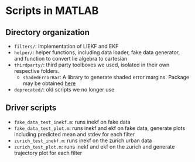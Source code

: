 # Scripts in MATLAB

## Directory organization

- `filters/`: implementation of LIEKF and EKF
- `helper/`: helper functions, including data loader, fake data generator, and
  function to convert lie algebra to cartesian
- `thirdparty/`: third party toolboxes we used, isolated in their own respective
  folders.
  - `shadedErrorBar`: A library to generate shaded error margins. Package may
      be obtained [here](https://github.com/raacampbell/shadedErrorBar)
- `deprecated/`: old scripts we no longer use

## Driver scripts

- `fake_data_test_inekf.m`: runs inekf on fake data
- `fake_data_test_plot.m`: runs inekf and ekf on fake data, generate plots
  including predicted mean and stdev for each filter
- `zurich_test_inekf.m`: runs inekf on the zurich urban data
- `zurich_test_plot.m`: runs inekf and ekf on the zurich and generate
  trajectory plot for each filter
